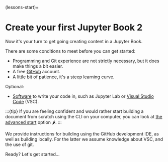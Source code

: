 (lessons-start)=
# Create your first Jupyter Book 2

Now it's your turn to get going creating content in a Jupyter Book.

There are some conditions to meet before you can get started:

- Programming and Git experience are not strictly necessary, but it does make things a bit easier.
- A free [GitHub](https://github.com/) account.
- A little bit of patience, it's a steep learning curve.

Optional:
- [Software](#software) to write your code in, such as Jupyter Lab or [Visual Studio Code](https://code.visualstudio.com/) (VSC).

:::{tip}
If you are feeling confident and would rather start building a document from scratch using the CLI on your computer, you can look at [the advanced start](#advanced-start) option 🌶.
:::

We provide instructions for building using the GitHub development IDE, as well as building locally. For the latter we assume knowledge about VSC, and the use of git.

Ready? Let's get started…
